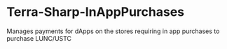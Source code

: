 # Terra-Sharp-InAppPurchases
Manages payments for dApps on the stores requiring in app purchases to purchase LUNC/USTC
